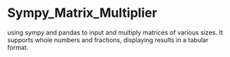 # Sympy_Matrix_Multiplier
using sympy and pandas to input and multiply matrices of various sizes. It supports whole numbers and fractions, displaying results in a tabular format.
